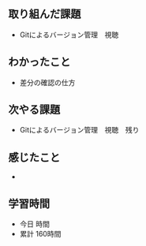 ## 取り組んだ課題
- Gitによるバージョン管理　視聴
## わかったこと
- 差分の確認の仕方
## 次やる課題
- Gitによるバージョン管理　視聴　残り
## 感じたこと
- 
## 学習時間
- 今日 時間
- 累計 160時間
